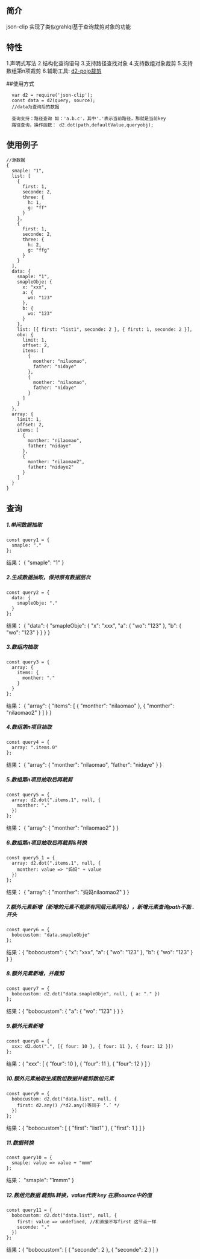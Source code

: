 ## 简介

json-clip 实现了类似grahlql基于查询裁剪对象的功能

## 特性
1.声明式写法 
2.结构化查询语句 
3.支持路径查找对象
4.支持数组对象裁剪
5.支持数组第n项裁剪
6.辅助工具: [d2-pojo裁剪](https://n34q9n4y2j.codesandbox.io/)


##使用方式
```
  var d2 = require('json-clip');
  const data = d2(query, source);
  //data为查询后的数据
  
  查询支持：路径查询 如：'a.b.c'，其中'.'表示当前路径，那就是当前key
  路径查询，操作函数： d2.dot(path,defaultValue,queryobj);
```

## 使用例子
```
//源数据
{
  smaple: "1",
  list: [
    {
      first: 1,
      seconde: 2,
      three: {
        h: 1,
        g: "ff"
      }
    },
    {
      first: 1,
      seconde: 2,
      three: {
        h: 2,
        g: "ffg"
      }
    }
  ],
  data: {
    smaple: "1",
    smapleObje: {
      x: "xxx",
      a: {
        wo: "123"
      },
      b: {
        wo: "123"
      }
    },
    list: [{ first: "list1", seconde: 2 }, { first: 1, seconde: 2 }],
    obx: {
      limit: 1,
      offset: 2,
      items: [
        {
          monther: "nilaomao",
          father: "nidaye"
        },
        {
          monther: "nilaomao",
          father: "nidaye"
        }
      ]
    }
  },
  array: {
    limit: 1,
    offset: 2,
    items: [
      {
        monther: "nilaomao",
        father: "nidaye"
      },
      {
        monther: "nilaomao2",
        father: "nidaye2"
      }
    ]
  }
}
```

## 查询

##### 1.单间数据抽取
```
const query1 = {
  smaple: "."
};
```
结果：
{
    "smaple": "1"
}

##### 2.生成数据抽取，保持原有数据层次
```
const query2 = {
  data: {
    smapleObje: "."
  }
};
```
结果：
{
    "data": {
        "smapleObje": {
            "x": "xxx",
            "a": {
                "wo": "123"
            },
            "b": {
                "wo": "123"
            }
        }
    }
}

##### 3.数组内抽取
```
const query3 = {
  array: {
    items: {
      monther: "."
    }
  }
};
```
结果：
{
    "array": {
        "items": [
            {
                "monther": "nilaomao"
            },
            {
                "monther": "nilaomao2"
            }
        ]
    }
}

##### 4.数组第n项目抽取
```
const query4 = {
  array: ".items.0"
};
```
结果：
{
    "array": {
        "monther": "nilaomao",
        "father": "nidaye"
    }
}

##### 5.数组第n项目抽取后再裁剪
```
const query5 = {
  array: d2.dot(".items.1", null, {
    monther: "."
  })
};
```
结果：
{
    "array": {
        "monther": "nilaomao2"
    }
}

##### 6.数组第n项目抽取后再裁剪&转换
```
const query5_1 = {
  array: d2.dot(".items.1", null, {
    monther: value => "妈妈" + value
  })
};
```
结果：
{
    "array": {
        "monther": "妈妈nilaomao2"
    }
}


##### 7.额外元素新增（新增的元素不能原有同层元素同名），新增元素查询path不能 . 开头
```
const query6 = {
  bobocustom: "data.smapleObje"
};
```
结果：{
       "bobocustom": {
           "x": "xxx",
           "a": {
               "wo": "123"
           },
           "b": {
               "wo": "123"
           }
       }
   }

##### 8.额外元素新增，并裁剪
```
const query7 = {
  bobocustom: d2.dot("data.smapleObje", null, { a: "." })
};
```
结果：{
       "bobocustom": {
           "a": {
               "wo": "123"
           }
       }
   }


##### 9.额外元素新增
```
const query8 = {
  xxx: d2.dot(".", [{ four: 10 }, { four: 11 }, { four: 12 }])
};
```
结果：{
       "xxx": [
           {
               "four": 10
           },
           {
               "four": 11
           },
           {
               "four": 12
           }
       ]
   }

##### 10.额外元素抽取生成数组数据并裁剪数组元素
```
const query9 = {
  bobocustom: d2.dot("data.list", null, {
    first: d2.any() /*d2.any()等同于 ‘.’ */
  })
};
```
结果：{
       "bobocustom": [
           {
               "first": "list1"
           },
           {
               "first": 1
           }
       ]
   }


##### 11.数据转换
```
const query10 = {
  smaple: value => value + "mmm"
};
```
结果：
    "smaple": "1mmm"
}

##### 12.数组元数据 裁剪&转换，value代表 key 在原source中的值
```
const query11 = {
  bobocustom: d2.dot("data.list", null, {
    first: value => undefined, //和直接不写first 这节点一样
    seconde: "."
  })
};
```
结果：{
       "bobocustom": [
           {
               "seconde": 2
           },
           {
               "seconde": 2
           }
       ]
   }

